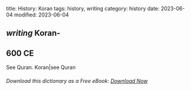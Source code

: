 title: History: Koran
tags: history, writing
category: history
date: 2023-06-04
modified: 2023-06-04

## _writing_  Koran-
   600 CE
-
See   Quran.  Koran|see  Quran




###### Download *this* dictionary as a Free eBook: [Download Now]({static}static/SerfHistoryDictionary.pdf)

